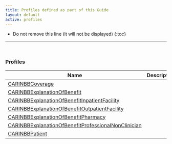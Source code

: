 ```yaml
---
title: Profiles defined as part of this Guide
layout: default
active: profiles
---
```


<!-- { :.no_toc } -->

<!-- TOC  the css styling for this is \pages\assets\css\project.css under 'markdown-toc'-->

* Do not remove this line (it will not be displayed)
{:toc}

<!-- end TOC -->

---
<br />

### Profiles

<table>
<thead>
<tr>
<th>Name</th>
<th>Description</th>
</tr>
</thead>
<tbody>
<tr>
<td><a href="StructureDefinition-carin-bb-Coverage.html">CARINBBCoverage</a></td>
<td></td>
</tr>
<tr>
<td><a href="StructureDefinition-CARIN-BB-ExplanationOfBenefit.html">CARINBBExplanationOfBenefit</a></td>
<td></td>
</tr>
<tr>
<td><a href="StructureDefinition-CARIN-BB-ExplanationOfBenefit-Inpatient-Facility.html">CARINBBExplanationOfBenefitInpatientFacility</a></td>
<td></td>
</tr>
<tr>
<td><a href="StructureDefinition-CARIN-BB-ExplanationOfBenefit-Outpatient-Facility.html">CARINBBExplanationOfBenefitOutpatientFacility</a></td>
<td></td>
</tr>
<tr>
<td><a href="StructureDefinition-CARIN-BB-ExplanationOfBenefit-Pharmacy.html">CARINBBExplanationOfBenefitPharmacy</a></td>
<td></td>
</tr>
<tr>
<td><a href="StructureDefinition-CARIN-BB-ExplanationOfBenefit-Professional-NonClinician.html">CARINBBExplanationOfBenefitProfessionalNonClinician</a></td>
<td></td>
</tr>
<tr>
<td><a href="StructureDefinition-CARINBBPatient.html">CARINBBPatient</a></td>
<td></td>
</tr>
</tbody>
</table>


